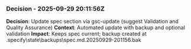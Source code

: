 ### Decision - 2025-09-29 20:11:56Z
**Decision**: Update spec section via gsc-update (suggest Validation and Quality Assurance)
**Context**: Automated update with backup and optional validation
**Impact**: Keeps spec current; backup created at .specify\state\backups\spec.md.20250929-201156.bak
